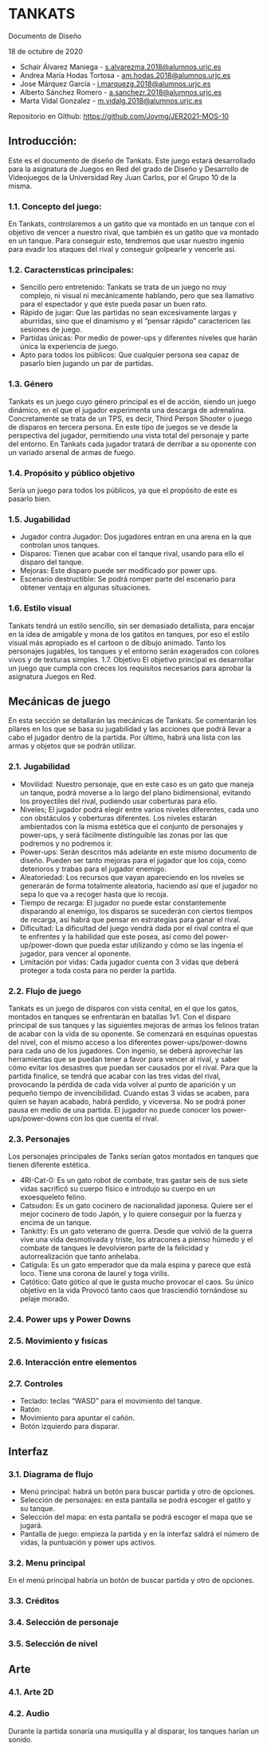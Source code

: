 





# TANKATS
Documento de Diseño

18 de octubre de 2020












- Schair Álvarez Maniega - s.alvarezma.2018@alumnos.urjc.es
- Andrea María Hodas Tortosa - am.hodas.2018@alumnos.urjc.es
- Jose Márquez García - j.marquezg.2018@alumnos.urjc.es
- Alberto Sánchez Romero - a.sanchezr.2018@alumnos.urjc.es
- Marta Vidal Gonzalez - m.vidalg.2018@alumnos.urjc.es

Repositorio en Github: https://github.com/Joymg/JER2021-MOS-10



## Introducción:
Este es el documento de diseño de Tankats. Este juego estará desarrollado para la asignatura de Juegos en Red del grado de Diseño y Desarrollo de Videojuegos de la Universidad Rey Juan Carlos, por el Grupo 10 de la misma. 
### 1.1. Concepto del juego:
En Tankats, controlaremos a un gatito que va montado en un tanque con el objetivo de vencer a nuestro rival, que también es un gatito que va montado en un tanque. 
Para conseguir esto, tendremos que usar nuestro ingenio para evadir los ataques del rival y conseguir golpearle y vencerle así.
### 1.2. Caracterısticas principales: 
- Sencillo pero entretenido: Tankats se trata de un juego no muy complejo, ni visual ni mecánicamente hablando, pero que sea llamativo para el espectador y que éste pueda pasar un buen rato.
- Rápido de jugar: Que las partidas no sean excesivamente largas y aburridas, sino que el dinamismo y el “pensar rápido” caractericen las sesiones de juego.
- Partidas únicas: Por medio de power-ups y diferentes niveles que harán única la experiencia de juego.
- Apto para todos los públicos: Que cualquier persona sea capaz de pasarlo bien jugando un par de partidas.
### 1.3. Género 
Tankats es un juego cuyo género principal es el de acción, siendo un juego dinámico, en el que el jugador experimenta una descarga de adrenalina. Concretamente se trata de un TPS, es decir, Third Person Shooter o juego de disparos en tercera persona. En este tipo de juegos se ve desde la perspectiva del jugador, permitiendo una vista total del personaje y parte del entorno. En Tankats cada jugador tratará de derribar a su oponente con un variado arsenal de armas de fuego.

### 1.4. Propósito y público objetivo
Sería un juego para todos los públicos, ya que el propósito de este es pasarlo bien.
### 1.5. Jugabilidad 
- Jugador contra Jugador: Dos jugadores entran en una arena en la que controlan unos tanques.
- Disparos: Tienen que acabar con el tanque rival, usando para ello el disparo del tanque.
- Mejoras: Este disparo puede ser modificado por power ups. 
- Escenario destructible: Se podrá romper parte del escenario para obtener ventaja en algunas situaciones.

### 1.6. Estilo visual
Tankats tendrá un estilo sencillo, sin ser demasiado detallista, para encajar en la idea de amigable y mona de los  gatitos en tanques, por eso el estilo visual más apropiado es el cartoon o de dibujo animado. Tanto los personajes jugables, los tanques y el entorno serán exagerados con colores vivos y de texturas simples.
1.7. Objetivo
El objetivo principal es desarrollar un juego que cumpla con creces los requisitos necesarios para aprobar la asignatura Juegos en Red.


## Mecánicas de juego
En esta sección se detallarán las mecánicas de Tankats. Se comentarán los pilares en los que se basa su jugabilidad y las acciones que podrá llevar a cabo el jugador dentro de la partida. Por último, habrá una lista con las armas y objetos que se podrán utilizar.
### 2.1. Jugabilidad 
- Movilidad: Nuestro personaje, que en este caso es un gato que maneja un tanque, podrá moverse a lo largo del plano bidimensional, evitando los proyectiles del rival, pudiendo usar coberturas para ello.
- Niveles; El jugador podrá elegir entre varios niveles diferentes, cada uno con obstáculos y coberturas diferentes. Los niveles estarán ambientados con la misma estética que el conjunto de personajes y power-ups, y será fácilmente distinguible las zonas por las que podremos y no podremos ir.
- Power-ups: Serán descritos más adelante en este mismo documento de diseño. Pueden ser tanto mejoras para el jugador que los coja, como deterioros y trabas para el jugador enemigo.
- Aleatoriedad: Los recursos que vayan apareciendo en los niveles se generarán de forma totalmente aleatoria, haciendo así que el jugador no sepa lo que va a recoger hasta que lo recoja.
- Tiempo de recarga: El jugador no puede estar constantemente disparando al enemigo, los disparos se sucederán con ciertos tiempos de recarga, así habrá que pensar en estrategias para ganar el rival.
- Dificultad: La dificultad del juego vendrá dada por el rival contra el que te enfrentes y la habilidad que este posea, así como del power-up/power-down que pueda estar utilizando y cómo se las ingenia el jugador, para vencer al oponente.
- Limitación por vidas: Cada jugador cuenta con 3 vidas que deberá proteger a toda costa para no perder la partida.

### 2.2. Flujo de juego 
Tankats es un juego de disparos con vista cenital, en el que los gatos, montados en tanques se enfrentarán en batallas 1v1. Con el disparo principal de sus tanques y las siguientes mejoras de armas los felinos tratan de acabar con la vida de su oponente. 
Se comenzará en esquinas opuestas del nivel, con el mismo acceso a los diferentes power-ups/power-downs para cada uno de los jugadores. Con ingenio, se deberá aprovechar las herramientas que se puedan tener a favor para vencer al rival, y saber cómo evitar los desastres que puedan ser causados por el rival. Para que la partida finalice, se tendrá que acabar con las tres vidas del rival, provocando la pérdida de cada vida volver al punto de aparición y un pequeño tiempo de invencibilidad. Cuando estas 3 vidas se acaben, para quien se hayan acabado, habrá perdido, y viceversa.
No se podrá poner pausa en medio de una partida.
El jugador no puede conocer los power-ups/power-downs con los que cuenta el rival.
### 2.3. Personajes 
Los personajes principales de Tanks serían gatos montados en tanques que tienen diferente estética.
- 4RI-Cat-0: Es un gato robot de combate, tras gastar seis de sus siete vidas sacrificó su cuerpo físico e introdujo su cuerpo en un exoesqueleto felino. 
- Catsudon: Es un gato cocinero de nacionalidad japonesa. Quiere ser el mejor cocinero de todo Japón, y lo quiere conseguir por la fuerza y encima de un tanque.
- Tankitty: Es un gato veterano de guerra. Desde que volvió de la guerra vive una vida desmotivada y triste, los atracones a pienso húmedo y el combate de tanques le devolvieron parte de la felicidad y autorrealización que tanto anhelaba.
- Catígula: Es un gato emperador que da mala espina y parece que está loco. Tiene una corona de laurel y toga virilis.
- Catótico: Gato gótico al que le gusta mucho provocar el caos. Su único objetivo en la vida Provocó tanto caos que trasciendió tornándose su pelaje morado.
### 2.4. Power ups y Power Downs
### 2.5. Movimiento y fısicas
### 2.6. Interacción entre elementos
### 2.7. Controles 
- Teclado: teclas “WASD” para el movimiento del tanque.
- Ratón: 
- Movimiento para apuntar el cañón.
- Botón izquierdo para disparar.


## Interfaz 

### 3.1. Diagrama de flujo
- Menú principal: habrá un botón para buscar partida y otro de opciones.
- Selección de personajes: en esta pantalla se podrá escoger el gatito y su tanque.
- Selección del mapa: en esta pantalla se podrá escoger el mapa que se jugará.
- Pantalla de juego: empieza la partida y en la interfaz saldrá el número de vidas, la puntuación y power ups activos.

### 3.2. Menu principal
En el menú principal habría un botón de buscar partida y otro de opciones.
### 3.3. Créditos
### 3.4. Selección de personaje
### 3.5. Selección de nivel
## Arte
### 4.1. Arte 2D
### 4.2. Audio 
Durante la partida sonaría una musiquilla y al disparar, los tanques harían un sonido.
